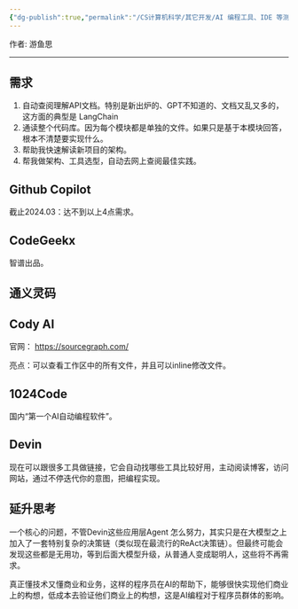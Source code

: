 ```yaml
---
{"dg-publish":true,"permalink":"/CS计算机科学/其它开发/AI 编程工具、IDE 等测评/","noteIcon":"","created":"2025-07-31T11:06:14.943+08:00","updated":"2025-05-26T18:19:16.000+08:00"}
---
```



作者: 游鱼思

---
## 需求
1. 自动查阅理解API文档。特别是新出炉的、GPT不知道的、文档又乱又多的，这方面的典型是 LangChain
2. 通读整个代码库。因为每个模块都是单独的文件。如果只是基于本模块回答，根本不清楚要实现什么。
3. 帮助我快速解读新项目的架构。
4. 帮我做架构、工具选型，自动去网上查阅最佳实践。
## Github Copilot

截止2024.03：达不到以上4点需求。

## CodeGeekx

智谱出品。

## 通义灵码



## Cody AI

官网： https://sourcegraph.com/

亮点：可以查看工作区中的所有文件，并且可以inline修改文件。

## 1024Code

国内“第一个AI自动编程软件”。

## Devin

现在可以跟很多工具做链接，它会自动找哪些工具比较好用，主动阅读博客，访问网站，通过不停迭代你的意图，把编程实现。

## 延升思考

一个核心的问题，不管Devin这些应用层Agent 怎么努力，其实只是在大模型之上加入了一套特别复杂的决策链（类似现在最流行的ReAct决策链）。但最终可能会发现这些都是无用功，等到后面大模型升级，从普通人变成聪明人，这些将不再需求。 

真正懂技术又懂商业和业务，这样的程序员在AI的帮助下，能够很快实现他们商业上的构想，低成本去验证他们商业上的构想，这是AI编程对于程序员群体的影响。